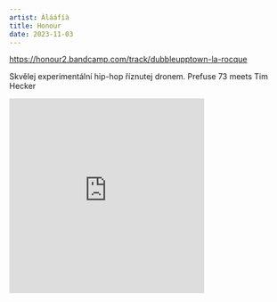 ```yaml
---
artist: Àlááfíà
title: Honour
date: 2023-11-03
---
```


https://honour2.bandcamp.com/track/dubbleupptown-la-rocque

Skvělej experimentální hip-hop říznutej dronem. Prefuse 73 meets Tim Hecker

<iframe style="border: 0; width: 350px; height: 350px;" src="https://bandcamp.com/EmbeddedPlayer/album=2948313012/size=large/bgcol=ffffff/linkcol=0687f5/minimal=true/track=3060989126/transparent=true/" seamless>
</iframe>
